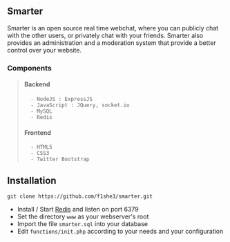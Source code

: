 ## Smarter ##
Smarter is an open source real time webchat, where you can publicly chat with
the other users, or privately chat with your friends. Smarter also provides an
administration and a moderation system that provide a better control over your
website.
### Components ###
>	#### Backend ####
>		- NodeJS : ExpressJS
>		- JavaScript : JQuery, socket.io
> 		- MySQL
>		- Redis
>	#### Frontend ####
>		- HTML5
>		- CSS3
>		- Twitter Bootstrap
## Installation ##
```
git clone https://github.com/f1she3/smarter.git
```
- Install / Start [Redis](https://redis.io/) and listen on port 6379
- Set the directory `www` as your webserver's root
- Import the file `smarter.sql` into your database
- Edit `functions/init.php` according to your needs and your configuration
